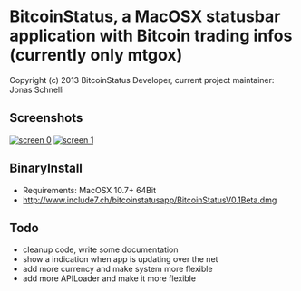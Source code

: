 BitcoinStatus, a MacOSX statusbar application with Bitcoin trading infos (currently only mtgox)
================================

Copyright (c) 2013 BitcoinStatus Developer, current project maintainer: Jonas Schnelli

Screenshots
----
[![screen 0](https://raw.github.com/jonasschnelli/BitcoinStatus/master/Screenshots/0.png)](#screenshot)
[![screen 1](https://raw.github.com/jonasschnelli/BitcoinStatus/master/Screenshots/1.png)](#screenshot)

BinaryInstall 
-------------
+ Requirements: MacOSX 10.7+ 64Bit
+ http://www.include7.ch/bitcoinstatusapp/BitcoinStatusV0.1Beta.dmg

Todo
----
+ cleanup code, write some documentation
+ show a indication when app is updating over the net
+ add more currency and make system more flexible
+ add more APILoader and make it more flexible 
